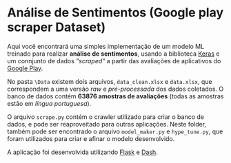# Análise de Sentimentos (Google play scraper Dataset)


Aqui você encontrará uma simples implementação de um modelo ML treinado para realizar **análise de sentimentos**, usando a biblioteca [Keras](https://keras.io/) e um connjunto de dados *"scraped"* a partir das avaliações de aplicativos do [Google Play](https://play.google.com/store/games).

No pasta `\Data` existem dois arquivos, `data_clean.xlsx` e `data.xlsx`, que correspondem a uma versão *raw* e *pré-processada* dos dados coletados. O banco de dados contém **63876 amostras de avaliações** (todas as amostras estão em *língua portuguesa*). 

O arquivo `scrape.py` contém o crawler utilizado para criar o banco de dados, e pode ser reaproveitado para outras aplicações. Neste folder, também pode ser encontrado o arquivo `model_maker.py` e `hype_tune.py`, que foram utilizados para criar e afinar o modelo desenvolvido.

A aplicação foi desenvolvida utilizando [Flask](https://flask.palletsprojects.com/en/2.1.x/) e [Dash](https://dash.plotly.com/).
